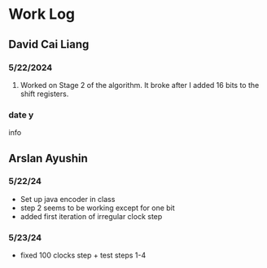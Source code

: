 # Work Log

## David Cai Liang

### 5/22/2024

1) Worked on Stage 2 of the algorithm. It broke after I added 16 bits to the shift registers.

### date y

info


## Arslan Ayushin

### 5/22/24

- Set up java encoder in class
- step 2 seems to be working except for one bit
- added first iteration of irregular clock step

### 5/23/24

- fixed 100 clocks step + test steps 1-4

